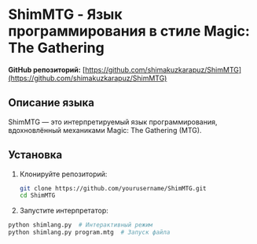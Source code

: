 # ShimMTG - Язык программирования в стиле Magic: The Gathering

**GitHub репозиторий:** [https://github.com/shimakuzkarapuz/ShimMTG](https://github.com/shimakuzkarapuz/ShimMTG)

## Описание языка
ShimMTG — это интерпретируемый язык программирования, вдохновлённый механиками Magic: The Gathering (MTG).

## Установка
1. Клонируйте репозиторий:
   ```bash
   git clone https://github.com/yourusername/ShimMTG.git
   cd ShimMTG
2. Запустите интерпретатор:
  ```bash
  python shimlang.py  # Интерактивный режим
  python shimlang.py program.mtg  # Запуск файла
